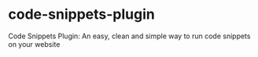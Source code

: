 # code-snippets-plugin
Code Snippets Plugin: An easy, clean and simple way to run code snippets on your website
